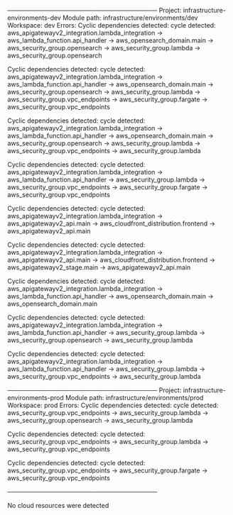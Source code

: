 ──────────────────────────────────
Project: infrastructure-environments-dev
Module path: infrastructure/environments/dev
Workspace: dev
Errors:
Cyclic dependencies detected:
cycle detected:
aws_apigatewayv2_integration.lambda_integration -> aws_lambda_function.api_handler -> aws_opensearch_domain.main -> aws_security_group.opensearch -> aws_security_group.lambda -> aws_security_group.opensearch

Cyclic dependencies detected:
cycle detected:
aws_apigatewayv2_integration.lambda_integration -> aws_lambda_function.api_handler -> aws_opensearch_domain.main -> aws_security_group.opensearch -> aws_security_group.lambda -> aws_security_group.vpc_endpoints -> aws_security_group.fargate -> aws_security_group.vpc_endpoints

Cyclic dependencies detected:
cycle detected:
aws_apigatewayv2_integration.lambda_integration -> aws_lambda_function.api_handler -> aws_opensearch_domain.main -> aws_security_group.opensearch -> aws_security_group.lambda -> aws_security_group.vpc_endpoints -> aws_security_group.lambda

Cyclic dependencies detected:
cycle detected:
aws_apigatewayv2_integration.lambda_integration -> aws_lambda_function.api_handler -> aws_security_group.lambda -> aws_security_group.vpc_endpoints -> aws_security_group.fargate -> aws_security_group.vpc_endpoints

Cyclic dependencies detected:
cycle detected:
aws_apigatewayv2_integration.lambda_integration -> aws_apigatewayv2_api.main -> aws_cloudfront_distribution.frontend -> aws_apigatewayv2_api.main

Cyclic dependencies detected:
cycle detected:
aws_apigatewayv2_integration.lambda_integration -> aws_apigatewayv2_api.main -> aws_cloudfront_distribution.frontend -> aws_apigatewayv2_stage.main -> aws_apigatewayv2_api.main

Cyclic dependencies detected:
cycle detected:
aws_apigatewayv2_integration.lambda_integration -> aws_lambda_function.api_handler -> aws_opensearch_domain.main -> aws_opensearch_domain.main

Cyclic dependencies detected:
cycle detected:
aws_apigatewayv2_integration.lambda_integration -> aws_lambda_function.api_handler -> aws_security_group.lambda -> aws_security_group.opensearch -> aws_security_group.lambda

Cyclic dependencies detected:
cycle detected:
aws_apigatewayv2_integration.lambda_integration -> aws_lambda_function.api_handler -> aws_security_group.lambda -> aws_security_group.vpc_endpoints -> aws_security_group.lambda

──────────────────────────────────
Project: infrastructure-environments-prod
Module path: infrastructure/environments/prod
Workspace: prod
Errors:
Cyclic dependencies detected:
cycle detected:
aws_security_group.vpc_endpoints -> aws_security_group.lambda -> aws_security_group.opensearch -> aws_security_group.lambda

Cyclic dependencies detected:
cycle detected:
aws_security_group.vpc_endpoints -> aws_security_group.lambda -> aws_security_group.vpc_endpoints

Cyclic dependencies detected:
cycle detected:
aws_security_group.vpc_endpoints -> aws_security_group.fargate -> aws_security_group.vpc_endpoints

──────────────────────────────────

No cloud resources were detected
